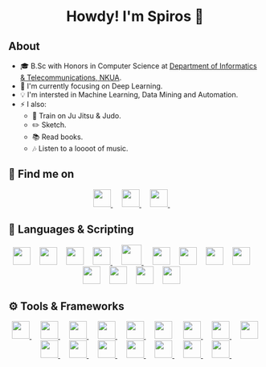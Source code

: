 <div align="center">
  <h1> Howdy! I'm Spiros 👋 </h1> 
</div>

## About
- :mortar_board: B.Sc with Honors in Computer Science at [Department of Informatics & Telecommunications, NKUA](https://www.di.uoa.gr/en).
- 🎯 I'm currently focusing on Deep Learning.
- 💡 I'm intersted in Machine Learning, Data Mining and Automation.
-   :zap:	I also:
     -    🥋 Train on Ju Jitsu & Judo.
     -    :pencil2: Sketch.
     -    :books:	Read books.
     -    :notes:	Listen to a loooot of music.

## 🔎 Find me on
<div align="center">
  <a target="_blank" href="https://www.linkedin.com/in/spchalk/">
    <img src="https://cdn.jsdelivr.net/gh/devicons/devicon/icons/linkedin/linkedin-original.svg" width="35"/>
  </a>
  &emsp;
  <a target="_blank" href="https://twitter.com/sp_chalkias">
    <img src="https://cdn.jsdelivr.net/gh/devicons/devicon/icons/twitter/twitter-original.svg" width="35"/>
  </a>
  &emsp;
  <a target="_blank" href="https://www.facebook.com/spiros.halkias">
    <img src="https://cdn.jsdelivr.net/gh/devicons/devicon/icons/facebook/facebook-original.svg" width="35"/>
  </a>
  &emsp;
</div>

## :memo: Languages & Scripting
<div align="center">
  <a href="#"><img src="https://cdn.jsdelivr.net/gh/devicons/devicon/icons/bash/bash-original.svg" width="35"/></a>&emsp;
  <a href="#"><img src="https://cdn.jsdelivr.net/gh/devicons/devicon/icons/c/c-original.svg" width="35"/></a>&emsp;
  <a href="#"><img src="https://cdn.jsdelivr.net/gh/devicons/devicon/icons/cplusplus/cplusplus-original.svg" width="35"/></a>&emsp;
  <a href="#"><img src="https://cdn.jsdelivr.net/gh/devicons/devicon/icons/python/python-original.svg" width="35"/> </a>&emsp;
  <a href="#"><img src="https://cdn.jsdelivr.net/gh/devicons/devicon/icons/go/go-original-wordmark.svg" width="40"/> </a>&emsp;
  <a href="#"><img src="https://cdn.jsdelivr.net/gh/devicons/devicon/icons/java/java-original.svg" width="35"/></a>&emsp;
  <a href="#"><img src="https://cdn.jsdelivr.net/gh/devicons/devicon/icons/matlab/matlab-original.svg" width="35"/></a>&emsp;
  <a href="#"><img src="https://cdn.jsdelivr.net/gh/devicons/devicon/icons/html5/html5-original.svg" width="35"/></a>&emsp;
  <a href="#"><img src="https://cdn.jsdelivr.net/gh/devicons/devicon/icons/css3/css3-original.svg" width="35"/></a>&emsp;
  <a href="#"><img src="https://cdn.jsdelivr.net/gh/devicons/devicon/icons/typescript/typescript-original.svg" width="35"/></a>&emsp;
  <a href="#"><img src="https://cdn.jsdelivr.net/gh/devicons/devicon/icons/javascript/javascript-original.svg" width="35"/></a>&emsp;
  <a href="#"><img src="https://cdn.jsdelivr.net/gh/devicons/devicon/icons/mysql/mysql-original.svg" width="35"/></a>&emsp;
  <a href="#"><img src="https://cdn.jsdelivr.net/gh/devicons/devicon/icons/postgresql/postgresql-original.svg" width="35"/></a>&emsp;
</div>

## ⚙️	Tools & Frameworks
<div align="center">
  <a href="#">
            <img src="https://cdn.jsdelivr.net/gh/devicons/devicon/icons/tensorflow/tensorflow-original.svg" width="35"/>
          </a>
  &emsp;
  <a href="#">
            <img src="https://cdn.jsdelivr.net/gh/devicons/devicon/icons/pytorch/pytorch-original.svg" width="35"/>
          </a>
  &emsp;
  <a href="#">
            <img src="https://cdn.jsdelivr.net/gh/devicons/devicon/icons/jupyter/jupyter-original-wordmark.svg" width="35"/>
          </a>
  &emsp;
     <a href="#">
            <img src="https://cdn.jsdelivr.net/gh/devicons/devicon/icons/git/git-original.svg" width="35"/>
          </a>
  &emsp;
  <a href="#">
            <img src="https://cdn.jsdelivr.net/gh/devicons/devicon/icons/numpy/numpy-original.svg" width="35"/>
          </a>&emsp;
            <img src="https://cdn.jsdelivr.net/gh/devicons/devicon/icons/pandas/pandas-original.svg"width="35" />
          </a>&emsp;
  <a href="#">
            <img src="https://cdn.jsdelivr.net/gh/devicons/devicon/icons/angularjs/angularjs-original.svg" width="35"/>
          </a>&emsp;
  <a href="#">
            <img src="https://cdn.jsdelivr.net/gh/devicons/devicon/icons/spring/spring-original.svg" width="35"/>
          </a>&emsp;
  <a href="#">
            <img src="https://cdn.jsdelivr.net/gh/devicons/devicon/icons/bootstrap/bootstrap-original.svg" width="35"/>
          </a>&emsp;
  <a href="#">
            <img src="https://cdn.jsdelivr.net/gh/devicons/devicon/icons/jetbrains/jetbrains-original.svg" width="35"/>
          </a>&emsp;
  <a href="#">
            <img src="https://cdn.jsdelivr.net/gh/devicons/devicon/icons/vscode/vscode-original.svg" width="35"/>
          </a>
  &emsp;
  <a href="#">
            <img src="https://cdn.jsdelivr.net/gh/devicons/devicon/icons/cmake/cmake-original.svg" width="35"/>
          </a>
  &emsp;
  <a href="#">
            <img src="https://cdn.jsdelivr.net/gh/devicons/devicon/icons/docker/docker-original.svg" width="35"/>
          </a>
  &emsp;
  <a href="#">
            <img src="https://cdn.jsdelivr.net/gh/devicons/devicon/icons/kubernetes/kubernetes-plain.svg" width="35"/>
          </a>
  &emsp;
  <a href="#">
             <img src="https://cdn.jsdelivr.net/gh/devicons/devicon/icons/jenkins/jenkins-original.svg" width="35"/>
          </a>
  &emsp;      
  
  <a href="#">
             <img src="https://cdn.jsdelivr.net/gh/devicons/devicon/icons/jira/jira-original.svg" width="35"/>
          </a>
  &emsp;  
          
          
</div>


<!-- ## &#x1f4c8; Stats
![](https://komarev.com/ghpvc/?username=spChalk&style=flat-square)

<p><img align="left" src="https://github-readme-stats.vercel.app/api/top-langs?username=spChalk&show_icons=true&locale=en&layout=compact&theme=gruvbox" alt="ovi" /></p>
<p>&nbsp;<img align="right" src="https://github-readme-stats.vercel.app/api?username=spChalk&show_icons=true&locale=en&theme=monokai" alt="ovi" width="410" /></p>
<br><br><br><br><br>
 -->
<!--![𝚐𝚒𝚝𝚑𝚞𝚋 𝚐𝚛𝚊𝚙𝚑](https://activity-graph.herokuapp.com/graph?username=spChalk&theme=gruvbox&hide_border=true&area=true)-->


